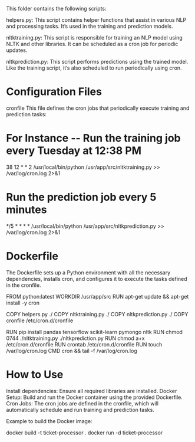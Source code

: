 This folder contains the following scripts:

helpers.py: This script contains helper functions that assist in various NLP and processing tasks. It’s used in the training and prediction models.

nltktraining.py: This script is responsible for training an NLP model using NLTK and other libraries. It can be scheduled as a cron job for periodic updates.

nltkprediction.py: This script performs predictions using the trained model. Like the training script, it’s also scheduled to run periodically using cron.

# Configuration Files
cronfile
This file defines the cron jobs that periodically execute training and prediction tasks:

# For Instance -- Run the training job every Tuesday at 12:38 PM
38 12 * * 2 /usr/local/bin/python /usr/app/src/nltktraining.py >> /var/log/cron.log 2>&1

# Run the prediction job every 5 minutes
*/5 * * * * /usr/local/bin/python /usr/app/src/nltkprediction.py >> /var/log/cron.log 2>&1
# Dockerfile
The Dockerfile sets up a Python environment with all the necessary dependencies, installs cron, and configures it to execute the tasks defined in the cronfile.

FROM python:latest
WORKDIR /usr/app/src
RUN apt-get update && apt-get install -y cron

COPY helpers.py ./
COPY nltktraining.py ./
COPY nltkprediction.py ./
COPY cronfile /etc/cron.d/cronfile

RUN pip install pandas tensorflow scikit-learn pymongo nltk
RUN chmod 0744 ./nltktraining.py ./nltkprediction.py
RUN chmod a+x /etc/cron.d/cronfile
RUN crontab /etc/cron.d/cronfile
RUN touch /var/log/cron.log
CMD cron && tail -f /var/log/cron.log

# How to Use
Install dependencies: Ensure all required libraries are installed.
Docker Setup: Build and run the Docker container using the provided Dockerfile.
Cron Jobs: The cron jobs are defined in the cronfile, which will automatically schedule and run training and prediction tasks.

Example to build the Docker image:

docker build -t ticket-processor .
docker run -d ticket-processor
